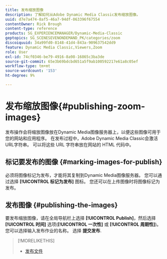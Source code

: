 ```yaml
---
title: 发布缩放图像
description: 了解如何从Adobe Dynamic Media Classic发布缩放图像。
uuid: d7e7a474-8af5-46a7-94df-063396f67554
contentOwner: Rick Brough
content-type: reference
products: SG_EXPERIENCEMANAGER/Dynamic-Media-Classic
geptopics: SG_SCENESEVENONDEMAND_PK/categories/zoom
discoiquuid: 34a99fd0-8148-41d4-843a-909637542dd9
feature: Dynamic Media Classic,Viewers,Zoom
role: User
exl-id: 74cf0346-be79-4916-8a98-16865c3ba3de
source-git-commit: 65e3b69bdcbd651a5f9ab100592217e61a8c05ef
workflow-type: tm+mt
source-wordcount: '153'
ht-degree: 9%

---
```


# 发布缩放图像{#publishing-zoom-images}

发布操作会将缩放图像放在Dynamic Media图像服务器上，以便这些图像可用于您的网站和应用程序。 在发布过程中，Adobe Dynamic Media Classic会激活URL字符串。 可以将这些 URL 字符串放在网站的 HTML 代码中。

## 标记要发布的图像 {#marking-images-for-publish}

必须将图像标记为发布，才能将其复制到Dynamic Media图像服务器。 您可以通过选择 **[!UICONTROL 标记为发布]** 图标。 您还可以在上传图像时将图像标记为发布。

## 发布图像 {#publishing-the-images}

要发布缩放图像，请在全局导航栏上选择 **[!UICONTROL Publish]**，然后选择 **[!UICONTROL 时间]** 选项(**[!UICONTROL 一次性]** 或 **[!UICONTROL 周期性]**)。 您可以选择输入发布作业的名称。 选择 **提交发布**.

>[!MORELIKETHIS]
>
>* [发布文件](publishing-files.md#publishing_files)

